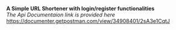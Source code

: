**A Simple URL Shortener with login/register functionalities**
<br>
*The Api Documentaion link is provided here*<br>
<a href='https://documenter.getpostman.com/view/34908401/2sA3e1CqtJ'>https://documenter.getpostman.com/view/34908401/2sA3e1CqtJ</a>
